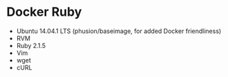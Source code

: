 # Docker Ruby

- Ubuntu 14.04.1 LTS (phusion/baseimage, for added Docker friendliness)
- RVM
- Ruby 2.1.5
- Vim
- wget
- cURL